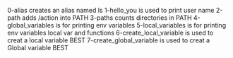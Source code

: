 0-alias creates an alias named ls
1-hello_you is used to print user name
2-path adds /action into PATH
3-paths counts directories in PATH
4-global_variables is for printing env variables
5-local_variables is for printing env variables local var and functions
6-create_local_variable is used to creat a local variable BEST
7-create_global_variable is used to creat a Global variable BEST
